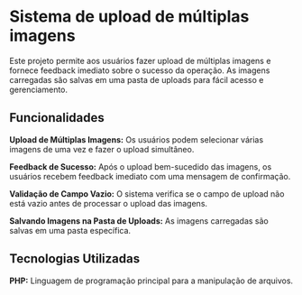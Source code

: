 # Sistema de upload de múltiplas imagens
Este projeto permite aos usuários fazer upload de múltiplas imagens e fornece feedback imediato sobre o sucesso da operação. As imagens carregadas são salvas em uma pasta de uploads para fácil acesso e gerenciamento.

## Funcionalidades
**Upload de Múltiplas Imagens:** Os usuários podem selecionar várias imagens de uma vez e fazer o upload simultâneo.

**Feedback de Sucesso:** Após o upload bem-sucedido das imagens, os usuários recebem feedback imediato com uma mensagem de confirmação.

**Validação de Campo Vazio:** O sistema verifica se o campo de upload não está vazio antes de processar o upload das imagens.

**Salvando Imagens na Pasta de Uploads:** As imagens carregadas são salvas em uma pasta específica.

## Tecnologias Utilizadas
**PHP:** Linguagem de programação principal para a manipulação de arquivos.





